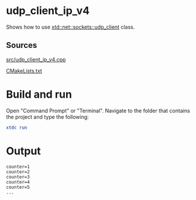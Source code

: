 # udp_client_ip_v4

Shows how to use [xtd::net::sockets::udp_client](https://gammasoft71.github.io/xtd/reference_guides/latest/classxtd_1_1net_1_1sockets_1_1udp__client.html) class.

## Sources

[src/udp_client_ip_v4.cpp](src/udp_client_ip_v4.cpp)

[CMakeLists.txt](CMakeLists.txt)

# Build and run

Open "Command Prompt" or "Terminal". Navigate to the folder that contains the project and type the following:

```cmake
xtdc run
```

# Output

```
counter=1
counter=2
counter=3
counter=4
counter=5
...
```
